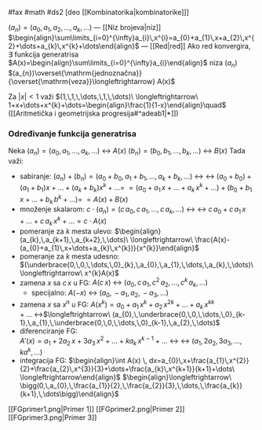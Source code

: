 #fax #math #ds2 [deo [[Kombinatorika|kombinatorike]]]
$\:$

$(a_{n})=(a_{0},\,a_{1},\,a_{2},\,\dots,\,a_{k},\,\dots)$ — [[Niz brojeva|niz]]
$\begin{align}\sum\limits_{i=0}^{\infty}a_{i}\,x^{i}=a_{0}+a_{1}\,x+a_{2}\,x^{2}+\dots+a_{k}\,x^{k}+\dots\end{align}$ — [[Red|red]]
Ako red konvergira, $\exists$ funkcija generatrisa $A(x)=\begin{align}\sum\limits_{i=0}^{\infty}a_{i}\end{align}$ niza $(a_{n})$
$(a_{n})\overset{\mathrm{jednoznačna}}{\overset{\mathrm{veza}}\longleftrightarrow} A(x)$
$\:$ 

Za $|x|<1$ važi
$(1,\,1,\,\dots,\,1,\,\dots)\ \longleftrightarrow\ 1+x+\dots+x^{k}+\dots=\begin{align}\frac{1}{1-x}\end{align}\quad$ ([[Aritmetička i geometrijska progresija#^adeab1|*]])

### Određivanje funkcija generatrisa
Neka 
$(a_{n})=(a_{0},\,a_{1},\,\dots,\,a_{k},\,\dots)\ \longleftrightarrow\ A(x)$
$(b_{n})=(b_{0},\,b_{1},\,\dots,\,b_{k},\,\dots)\ \longleftrightarrow\ B(x)$
Tada važi:
- sabiranje:
  $(a_{n})+(b_{n})=(a_{0}+b_{0},\,a_{1}+b_{1},\,\dots,\,a_{k}+b_{k},\, \dots) \ \longleftrightarrow$
  $\longleftrightarrow\ (a_{0}+b_{0})+(a_{1}+b_{1})x+\dots+(a_{k}+b_{k})x^{k}+\dots=$
  $= (a_{0}+a_{1}\,x+\dots+a_{k}\,x^{k}+\dots)+(b_{0}+b_{1}\,x+\dots+b_{k}\,b^{k}+\dots) =$
  $= A(x)+B(x)$
  $\:$
- množenje skalarom:
  $c\cdot(a_{n})=(c\,a_{0},\,c\,a_{1},\,\dots,\,c\,a_{k},\,\dots)\ \longleftrightarrow$
  $\longleftrightarrow\ c\,a_{0}+c\,a_{1}\,x+\dots+c\,a_{k}\,x^{k}+\dots=c\cdot A(x)$
  $\:$
- pomeranje za $k$ mesta ulevo:
  $\begin{align}(a_{k},\,a_{k+1},\,a_{k+2},\,\dots)\ \longleftrightarrow\ \frac{A(x)- (a_{0}+a_{1}\,x+\dots+a_{k}\,x^{k})}{x^{k}}\end{align}$
  $\:$
- pomeranje za $k$ mesta udesno: 
  $(\underbrace{0,\,0,\,\dots,\,0}_{k},\,a_{0},\,a_{1},\,\dots,\,a_{k},\,\dots)\ \longleftrightarrow\ x^{k}A(x)$
  $\:$
- zamena $x$ sa $c\,x$ u FG:
  $A(c\,x)\ \longleftrightarrow\ (a_{0},\, c\,a_{1},\,c^{2}\,a_{2},\,\dots,\,c^{k}\,a_{k},\,\dots)$
  - specijalno: $A(-x)\ \longleftrightarrow\ (a_{0},\,-a_{1},\,a_{2},\,-a_{3},\,\dots)$
  $\:$
- zamena $x$ sa $x^{n}$ u FG:
   $A(x^{k})=a_{0}+a_{1}\,x^{k}+a_{2}\,x^{2k}+\dots+a_{k}\,x^{kk}+\dots\ \longleftrightarrow$$\longleftrightarrow\ (a_{0},\,\underbrace{0,\,0,\,\dots,\,0}_{k-1},\,a_{1},\,\underbrace{0,\,0,\,\dots,\,0}_{k-1},\,a_{2},\,\dots)$
  $\:$
- diferenciranje FG:  
  $A'(x)=a_{1}+2a_{2}\,x+3a_{3}\,x^{2}+\dots+ka_{k}\,x^{k-1}+\dots\ \longleftrightarrow$
 $\longleftrightarrow\ (a_{1},\,2a_{2},\,3a_{3},\,\dots,\, ka^{k},\dots)$
  $\:$
- integracija FG:
 $\begin{align}\int A(x) \, dx=a_{0}\,x+\frac{a_{1}\,x^{2}}{2}+\frac{a_{2}\,x^{3}}{3}+\dots+\frac{a_{k}\,x^{k+1}}{k+1}+\dots\ \longleftrightarrow\end{align}$
 $\begin{align}\longleftrightarrow\ \bigg(0,\,a_{0},\,\frac{a_{1}}{2},\,\frac{a_{2}}{3},\,\dots,\,\frac{a_{k}}{k+1},\,\dots\bigg)\end{align}$

[[FGprimer1.png|Primer 1]]
[[FGprimer2.png|Primer 2]]
[[FGprimer3.png|Primer 3]]